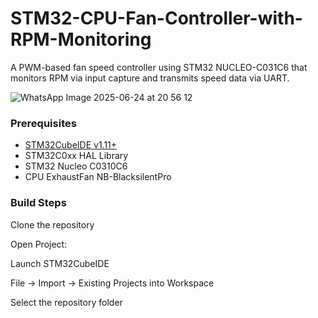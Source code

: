 # STM32-CPU-Fan-Controller-with-RPM-Monitoring
A PWM-based fan speed controller using STM32 NUCLEO-C031C6 that monitors RPM via input capture and transmits speed data via UART.


![WhatsApp Image 2025-06-24 at 20 56 12](https://github.com/user-attachments/assets/031ba482-28a2-4084-8c77-fd4a3e7cfeaa)

### Prerequisites
- [STM32CubeIDE v1.11+](https://www.st.com/en/development-tools/stm32cubeide.html)
- STM32C0xx HAL Library
- STM32 Nucleo C0310C6
- CPU ExhaustFan NB-BlacksilentPro
  

### Build Steps
Clone the repository
 
Open Project:

Launch STM32CubeIDE

File → Import → Existing Projects into Workspace

Select the repository folder



